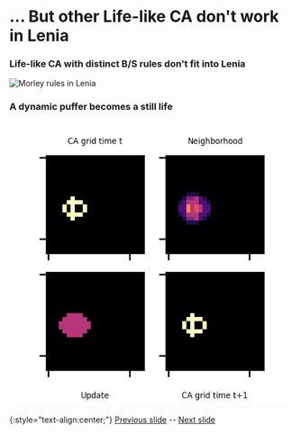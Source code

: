 # ... But other Life-like CA don't work in Lenia

### Life-like CA with distinct  B/S rules don't fit into Lenia

![Morley rules in Lenia](https://raw.githubusercontent.com/riveSunder/yuca/master/assets/glaberish/morley_in_puffer.png)

### A dynamic puffer becomes a still life

![Morley puffer in Lenia (doesn't work)](https://raw.githubusercontent.com/riveSunder/yuca/master/assets/glaberish/morley_puffer_lenia.gif)

{:style="text-align:center;"}
[Previous slide](https://rivesunder.github.io/yuca/g_slide_005) -- [Next slide](https://rivesunder.github.io/yuca/g_slide_007)
